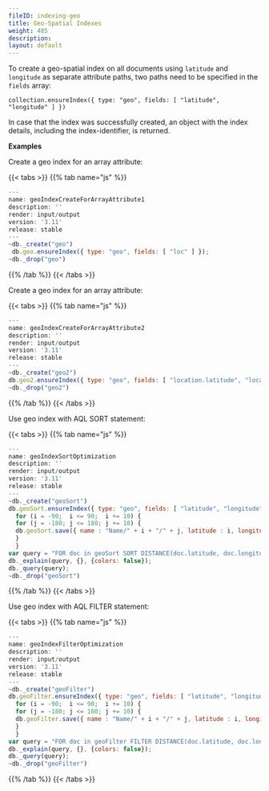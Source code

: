 ```yaml
---
fileID: indexing-geo
title: Geo-Spatial Indexes
weight: 485
description: 
layout: default
---
```

To create a geo-spatial index on all documents using `latitude` and `longitude`
as separate attribute paths, two paths need to be specified in the `fields`
array:

`collection.ensureIndex({ type: "geo", fields: [ "latitude", "longitude" ] })`

In case that the index was successfully created, an object with the index
details, including the index-identifier, is returned.

**Examples**

Create a geo index for an array attribute:


 {{< tabs >}}
{{% tab name="js" %}}
```js
---
name: geoIndexCreateForArrayAttribute1
description: ''
render: input/output
version: '3.11'
release: stable
---
~db._create("geo")
 db.geo.ensureIndex({ type: "geo", fields: [ "loc" ] });
~db._drop("geo")
```
{{% /tab %}}
{{< /tabs >}}
 



Create a geo index for an array attribute:


 {{< tabs >}}
{{% tab name="js" %}}
```js
---
name: geoIndexCreateForArrayAttribute2
description: ''
render: input/output
version: '3.11'
release: stable
---
~db._create("geo2")
db.geo2.ensureIndex({ type: "geo", fields: [ "location.latitude", "location.longitude" ] });
~db._drop("geo2")
```
{{% /tab %}}
{{< /tabs >}}
 



Use geo index with AQL SORT statement:


 {{< tabs >}}
{{% tab name="js" %}}
```js
---
name: geoIndexSortOptimization
description: ''
render: input/output
version: '3.11'
release: stable
---
~db._create("geoSort")
db.geoSort.ensureIndex({ type: "geo", fields: [ "latitude", "longitude" ] });
  for (i = -90;  i <= 90;  i += 10) {
  for (j = -180; j <= 180; j += 10) {
  db.geoSort.save({ name : "Name/" + i + "/" + j, latitude : i, longitude : j });
  }
  }
var query = "FOR doc in geoSort SORT DISTANCE(doc.latitude, doc.longitude, 0, 0) LIMIT 5 RETURN doc"
db._explain(query, {}, {colors: false});
db._query(query);
~db._drop("geoSort")
```
{{% /tab %}}
{{< /tabs >}}
 



Use geo index with AQL FILTER statement:


 {{< tabs >}}
{{% tab name="js" %}}
```js
---
name: geoIndexFilterOptimization
description: ''
render: input/output
version: '3.11'
release: stable
---
~db._create("geoFilter")
db.geoFilter.ensureIndex({ type: "geo", fields: [ "latitude", "longitude" ] });
  for (i = -90;  i <= 90;  i += 10) {
  for (j = -180; j <= 180; j += 10) {
  db.geoFilter.save({ name : "Name/" + i + "/" + j, latitude : i, longitude : j });
  }
  }
var query = "FOR doc in geoFilter FILTER DISTANCE(doc.latitude, doc.longitude, 0, 0) < 2000 RETURN doc"
db._explain(query, {}, {colors: false});
db._query(query);
~db._drop("geoFilter")
```
{{% /tab %}}
{{< /tabs >}}
 


